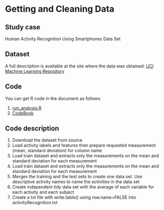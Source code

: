 # Getting and Cleaning Data 

## Study case

Human Activity Recognition Using Smartphones Data Set

## Dataset

A full description is available at the site where the data was obtained: [UCI Machine Learning Repository](http://archive.ics.uci.edu/ml/datasets/Human+Activity+Recognition+Using+Smartphones#)

## Code

You can get R code in the document as follows:
1. [run_analysis.R](https://github.com/wiraand/Getting-and-Cleaning-Data/blob/master/run_analysis.R)
2. [CodeBook](https://github.com/wiraand/Getting-and-Cleaning-Data/blob/master/CodeBook.md)

## Code description

1. Download the dataset from source
2. Load activity labels and features then prepare requested measurement (mean, standard deviation) for column name
3. Load train dataset and extracts only the measurements on the mean and standard deviation for each measurement
4. Load train dataset and extracts only the measurements on the mean and standard deviation for each measurement
5. Merges the training and the test sets to create one data set. Use descriptive activity names to name the activities in the data set
6. Create independent tidy data set with the average of each variable for each activity and each subject
7. Create a txt file with write.table() using row.name=FALSE into activityRecognition.txt
